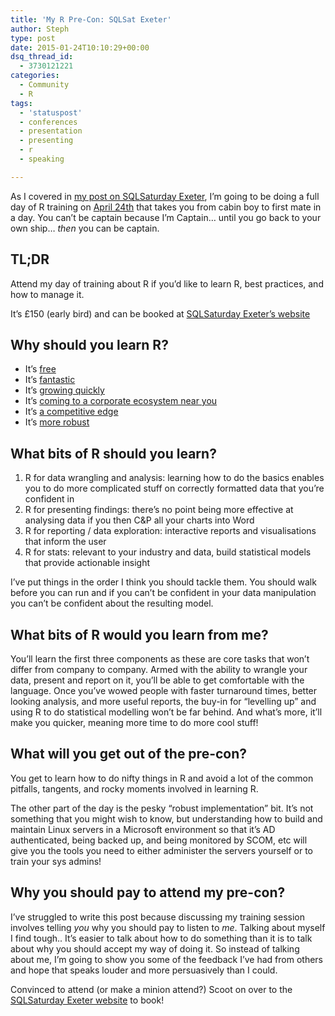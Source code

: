 ```yaml
---
title: 'My R Pre-Con: SQLSat Exeter'
author: Steph
type: post
date: 2015-01-24T10:10:29+00:00
dsq_thread_id:
  - 3730121221
categories:
  - Community
  - R
tags:
  - 'statuspost'
  - conferences
  - presentation
  - presenting
  - r
  - speaking

---
```

As I covered in <a href="https://itsalocke.com/index.php/sqlsaturday-exeter-2015/" title="SQLSaturday Exeter 2015" target="_blank">my post on SQLSaturday Exeter</a>, I&#8217;m going to be doing a full day of R training on <a href="http://sqlsatexeter.azurewebsites.net/?page_id=342" title="SQLSaturday Exeter, Steph Locke Pre-con details" target="_blank">April 24th</a> that takes you from cabin boy to first mate in a day. You can&#8217;t be captain because I&#8217;m Captain&#8230; until you go back to your own ship&#8230; _then_ you can be captain.

## TL;DR

Attend my day of training about R if you&#8217;d like to learn R, best practices, and how to manage it.

It&#8217;s £150 (early bird) and can be booked at <a href="http://sqlsatexeter.azurewebsites.net/?page_id=342" title="SQLSaturday Exeter, Steph Locke Pre-con details" target="_blank">SQLSaturday Exeter&#8217;s website</a>
  
<!--more-->

## Why should you learn R?

  * It&#8217;s <a href="http://www.r-project.org/" title="R project" target="_blank">free</a>
  * It&#8217;s <a href="http://www.burns-stat.com/documents/tutorials/why-use-the-r-language/" title="Why use the R language?" target="_blank">fantastic</a>
  * It&#8217;s <a href="http://www.tiobe.com/index.php/content/paperinfo/tpci/R.html" title="TIOBE R index" target="_blank">growing quickly</a>
  * It&#8217;s <a href="http://blog.revolutionanalytics.com/2015/01/revolution-acquired.html" title="Revolution bought by Microsoft" target="_blank">coming to a corporate ecosystem near you</a>
  * It&#8217;s <a href="http://blog.revolutionanalytics.com/2011/09/how-lloyds-of-london-uses-r-for-insurance.html" title="Lloyds of London using R" target="_blank">a competitive edge</a>
  * It&#8217;s <a href="http://pgbovine.net/research-programming-workflow.htm" title="The Phillip Test" target="_blank">more robust</a>

## What bits of R should you learn?

  1. R for data wrangling and analysis: learning how to do the basics enables you to do more complicated stuff on correctly formatted data that you&#8217;re confident in
  2. R for presenting findings: there&#8217;s no point being more effective at analysing data if you then C&P all your charts into Word
  3. R for reporting / data exploration: interactive reports and visualisations that inform the user
  4. R for stats: relevant to your industry and data, build statistical models that provide actionable insight

I&#8217;ve put things in the order I think you should tackle them. You should walk before you can run and if you can&#8217;t be confident in your data manipulation you can&#8217;t be confident about the resulting model.

## What bits of R would you learn from me?

You&#8217;ll learn the first three components as these are core tasks that won&#8217;t differ from company to company. Armed with the ability to wrangle your data, present and report on it, you&#8217;ll be able to get comfortable with the language. Once you&#8217;ve wowed people with faster turnaround times, better looking analysis, and more useful reports, the buy-in for &#8220;levelling up&#8221; and using R to do statistical modelling won&#8217;t be far behind. And what&#8217;s more, it&#8217;ll make you quicker, meaning more time to do more cool stuff!

## What will you get out of the pre-con?

You get to learn how to do nifty things in R and avoid a lot of the common pitfalls, tangents, and rocky moments involved in learning R.

The other part of the day is the pesky &#8220;robust implementation&#8221; bit. It&#8217;s not something that you might wish to know, but understanding how to build and maintain Linux servers in a Microsoft environment so that it&#8217;s AD authenticated, being backed up, and being monitored by SCOM, etc will give you the tools you need to either administer the servers yourself or to train your sys admins!

## Why you should pay to attend my pre-con?

I&#8217;ve struggled to write this post because discussing my training session involves telling _you_ why you should pay to listen to _me_. Talking about myself I find tough.. It&#8217;s easier to talk about how to do something than it is to talk about why you should accept my way of doing it. So instead of talking about me, I&#8217;m going to show you some of the feedback I&#8217;ve had from others and hope that speaks louder and more persuasively than I could.

Convinced to attend (or make a minion attend?) Scoot on over to the <a href="http://sqlsatexeter.azurewebsites.net/?page_id=342" title="SQLSaturday Exeter, Steph Locke Pre-con details" target="_blank">SQLSaturday Exeter website</a> to book!
